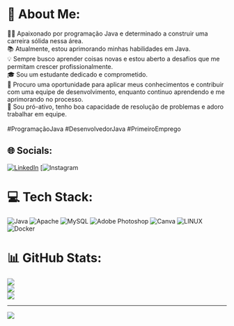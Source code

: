 # 💫 About Me:
👨‍💻 Apaixonado por programação Java e determinado a construir uma carreira sólida nessa área.<br>📚 Atualmente, estou aprimorando minhas habilidades em Java.<br>💡 Sempre busco aprender coisas novas e estou aberto a desafios que me permitam crescer profissionalmente.<br>🎓 Sou um estudante dedicado e comprometido.<br>🤝 Procuro uma oportunidade para aplicar meus conhecimentos e contribuir com uma equipe de desenvolvimento, enquanto continuo aprendendo e me aprimorando no processo.<br>🌟 Sou pró-ativo, tenho boa capacidade de resolução de problemas e adoro trabalhar em equipe.<br><br>#ProgramaçãoJava #DesenvolvedorJava #PrimeiroEmprego


## 🌐 Socials:
[![LinkedIn](https://img.shields.io/badge/LinkedIn-%230077B5.svg?logo=linkedin&logoColor=white)](https://linkedin.com/in/https://www.linkedin.com/in/bruno-lima-70095b277/)
[![Instagram](https://www.instagram.com/azulaoforever/)

# 💻 Tech Stack:
![Java](https://img.shields.io/badge/java-%23ED8B00.svg?style=flat&logo=java&logoColor=white) ![Apache](https://img.shields.io/badge/apache-%23D42029.svg?style=flat&logo=apache&logoColor=white) ![MySQL](https://img.shields.io/badge/mysql-%2300f.svg?style=flat&logo=mysql&logoColor=white) ![Adobe Photoshop](https://img.shields.io/badge/adobephotoshop-%2331A8FF.svg?style=flat&logo=adobephotoshop&logoColor=white) ![Canva](https://img.shields.io/badge/Canva-%2300C4CC.svg?style=flat&logo=Canva&logoColor=white) ![LINUX](https://img.shields.io/badge/Linux-FCC624?style=flat&logo=linux&logoColor=black) ![Docker](https://img.shields.io/badge/docker-%230db7ed.svg?style=flat&logo=docker&logoColor=white)
# 📊 GitHub Stats:
![](https://github-readme-stats.vercel.app/api?username=brunolsoares&theme=highcontrast&hide_border=false&include_all_commits=false&count_private=false)<br/>
![](https://github-readme-streak-stats.herokuapp.com/?user=brunolsoares&theme=highcontrast&hide_border=false)<br/>
![](https://github-readme-stats.vercel.app/api/top-langs/?username=brunolsoares&theme=highcontrast&hide_border=false&include_all_commits=false&count_private=false&layout=compact)

---
[![](https://visitcount.itsvg.in/api?id=brunolsoares&icon=5&color=0)](https://visitcount.itsvg.in)

<!-- Proudly created with GPRM ( https://gprm.itsvg.in ) -->
